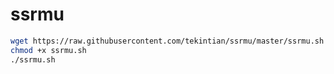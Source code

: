 # ssrmu

~~~sh
wget https://raw.githubusercontent.com/tekintian/ssrmu/master/ssrmu.sh
chmod +x ssrmu.sh
./ssrmu.sh
~~~
